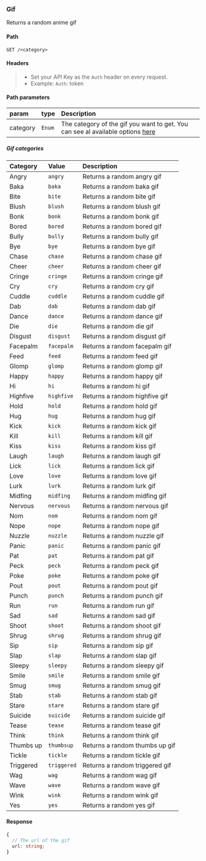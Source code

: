 ### Gif

Returns a random anime gif

#### Path

```HTTP
GET /<category>
```

#### Headers

> - Set your API Key as the `Auth` header on every request.
> - Example: `Auth`: token

#### Path parameters

| param    | type   | Description                                                                                       |
| :------- | :----- | :------------------------------------------------------------------------------------------------ |
| category | `Enum` | The category of the gif you want to get. You can see al available options [here](#gif-categories) |

##### Gif categories

| Category  | Value       | Description                    |
| :-------- | :---------- | :----------------------------- |
| Angry     | `angry`     | Returns a random angry gif     |
| Baka      | `baka`      | Returns a random baka gif      |
| Bite      | `bite`      | Returns a random bite gif      |
| Blush     | `blush`     | Returns a random blush gif     |
| Bonk      | `bonk`      | Returns a random bonk gif      |
| Bored     | `bored`     | Returns a random bored gif     |
| Bully     | `bully`     | Returns a random bully gif     |
| Bye       | `bye`       | Returns a random bye gif       |
| Chase     | `chase`     | Returns a random chase gif     |
| Cheer     | `cheer`     | Returns a random cheer gif     |
| Cringe    | `cringe`    | Returns a random cringe gif    |
| Cry       | `cry`       | Returns a random cry gif       |
| Cuddle    | `cuddle`    | Returns a random cuddle gif    |
| Dab       | `dab`       | Returns a random dab gif       |
| Dance     | `dance`     | Returns a random dance gif     |
| Die       | `die`       | Returns a random die gif       |
| Disgust   | `disgust`   | Returns a random disgust gif   |
| Facepalm  | `facepalm`  | Returns a random facepalm gif  |
| Feed      | `feed`      | Returns a random feed gif      |
| Glomp     | `glomp`     | Returns a random glomp gif     |
| Happy     | `happy`     | Returns a random happy gif     |
| Hi        | `hi`        | Returns a random hi gif        |
| Highfive  | `highfive`  | Returns a random highfive gif  |
| Hold      | `hold`      | Returns a random hold gif      |
| Hug       | `hug`       | Returns a random hug gif       |
| Kick      | `kick`      | Returns a random kick gif      |
| Kill      | `kill`      | Returns a random kill gif      |
| Kiss      | `kiss`      | Returns a random kiss gif      |
| Laugh     | `laugh`     | Returns a random laugh gif     |
| Lick      | `lick`      | Returns a random lick gif      |
| Love      | `love`      | Returns a random love gif      |
| Lurk      | `lurk`      | Returns a random lurk gif      |
| Midfing   | `midfing`   | Returns a random midfing gif   |
| Nervous   | `nervous`   | Returns a random nervous gif   |
| Nom       | `nom`       | Returns a random nom gif       |
| Nope      | `nope`      | Returns a random nope gif      |
| Nuzzle    | `nuzzle`    | Returns a random nuzzle gif    |
| Panic     | `panic`     | Returns a random panic gif     |
| Pat       | `pat`       | Returns a random pat gif       |
| Peck      | `peck`      | Returns a random peck gif      |
| Poke      | `poke`      | Returns a random poke gif      |
| Pout      | `pout`      | Returns a random pout gif      |
| Punch     | `punch`     | Returns a random punch gif     |
| Run       | `run`       | Returns a random run gif       |
| Sad       | `sad`       | Returns a random sad gif       |
| Shoot     | `shoot`     | Returns a random shoot gif     |
| Shrug     | `shrug`     | Returns a random shrug gif     |
| Sip       | `sip`       | Returns a random sip gif       |
| Slap      | `slap`      | Returns a random slap gif      |
| Sleepy    | `sleepy`    | Returns a random sleepy gif    |
| Smile     | `smile`     | Returns a random smile gif     |
| Smug      | `smug`      | Returns a random smug gif      |
| Stab      | `stab`      | Returns a random stab gif      |
| Stare     | `stare`     | Returns a random stare gif     |
| Suicide   | `suicide`   | Returns a random suicide gif   |
| Tease     | `tease`     | Returns a random tease gif     |
| Think     | `think`     | Returns a random think gif     |
| Thumbs up | `thumbsup`  | Returns a random thumbs up gif |
| Tickle    | `tickle`    | Returns a random tickle gif    |
| Triggered | `triggered` | Returns a random triggered gif |
| Wag       | `wag`       | Returns a random wag gif       |
| Wave      | `wave`      | Returns a random wave gif      |
| Wink      | `wink`      | Returns a random wink gif      |
| Yes       | `yes`       | Returns a random yes gif       |

#### Response

```ts
{
  // The url of the gif
  url: string;
}
```
